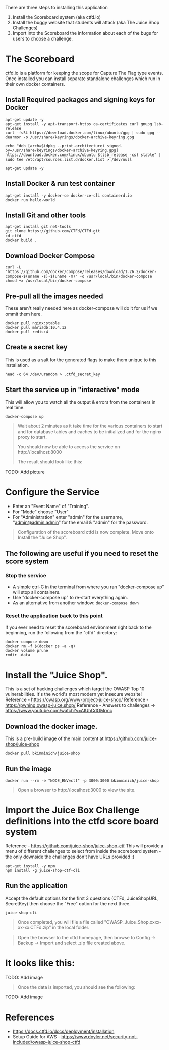 There are three steps to installing this application
1. Install the Scoreboard system (aka ctfd.io)
1. Install the buggy website that students will attack (aka The Juice Shop Challenges)
1. Import into the Scoreboard the information about each of the bugs for users to choose a challenge.

# The Scoreboard
ctfd.io is a platform for keeping the scope for Capture The Flag type events. Once installed you can install separate standalone challenges which run in their own docker containers.

## Install Required packages and signing keys for Docker
```
apt-get update -y
apt-get install -y apt-transport-https ca-certificates curl gnupg lsb-release
curl -fsSL https://download.docker.com/linux/ubuntu/gpg | sudo gpg --dearmor -o /usr/share/keyrings/docker-archive-keyring.gpg

echo "deb [arch=$(dpkg --print-architecture) signed-by=/usr/share/keyrings/docker-archive-keyring.gpg] https://download.docker.com/linux/ubuntu $(lsb_release -cs) stable" | sudo tee /etc/apt/sources.list.d/docker.list > /dev/null

apt-get update -y
```

## Install Docker & run test container
```
apt-get install -y docker-ce docker-ce-cli containerd.io
docker run hello-world
```

## Install Git and other tools
```
apt-get install git net-tools
git clone https://github.com/CTFd/CTFd.git 
cd ctfd
docker build .
```

## Download Docker Compose
```
curl -L "https://github.com/docker/compose/releases/download/1.26.2/docker-compose-$(uname -s)-$(uname -m)" -o /usr/local/bin/docker-compose
chmod +x /usr/local/bin/docker-compose
```

## Pre-pull all the images needed
These aren't really needed here as docker-compose will do it for us if we ommit them here.
```
docker pull nginx:stable
docker pull mariadb:10.4.12
docker pull redis:4
```

## Create a secret key
This is used as a salt for the generated flags to make them unique to this installation.
```
head -c 64 /dev/urandom > .ctfd_secret_key
```

## Start the service up in "interactive" mode
This will allow you to watch all the output & errors from the containers in real time.
```
docker-compose up
```
> Wait about 2 minutes as it take time for the various containers to start and for database tables and caches to be initialized and for the nginx proxy to start.
> 
> You should now be able to access the service on http://localhost:8000
> 
> The result should look like this:

TODO: Add picture

# Configure the Service
* Enter an "Event Name" of "Training".
* For "Mode" choose "User"
* For "Administration" enter "admin" for the username, "admin@admin.admin" for the email & "admin" for the password.

> Configuration of the scoreboard ctfd is now complete. Move onto Install the "Juice Shop".

## The following are useful if you need to reset the score system 
### Stop the service
* A simple ctrl-C in the terminal from where you ran "docker-compose up" will stop all containers.
* Use "docker-compose up" to re-start everything again.
* As an alternative from another window: `docker-compose down`

### Reset the application back to this point
If you ever need to reset the scoreboard environment right back to the beginning, run the following from the "ctfd" directory:
```
docker-compose down
docker rm -f $(docker ps -a -q)
docker volume prune
rmdir .data
```

# Install the "Juice Shop".
This is a set of hacking challenges which target the OWASP Top 10 vulnerabilities. It's the world's most modern yet insecure website!
Reference - https://owasp.org/www-project-juice-shop/
Reference - https://pwning.owasp-juice.shop/
Reference - Answers to challenges -> https://www.youtube.com/watch?v=AIUhCdOMrmc

## Download the docker image.
This is a pre-build image of the main content at https://github.com/juice-shop/juice-shop
```
docker pull bkimminich/juice-shop
```

## Run the image
```
docker run --rm -e "NODE_ENV=ctf" -p 3000:3000 bkimminich/juice-shop
```
> Open a browser to http://localhost:3000 to view the site.


# Import the Juice Box Challenge definitions into the ctfd score board system
Reference - https://github.com/juice-shop/juice-shop-ctf
This will provide a menu of different challenges to select from inside the scoreboard system - the only downside the challenges don't have URLs provided :( 

```
apt-get install -y npm
npm install -g juice-shop-ctf-cli
```

## Run the application
Accept the default options for the first 3 questions (CTFd, JuiceShopURL, SecretKey) then choose the "Free" option for the next three.
```
juice-shop-cli
```

> Once completed, you will file a file called "OWASP_Juice_Shop.xxxx-xx-xx.CTFd.zip" in the local folder.


> Open the browser to the ctfd homepage, then browse to Config ->  Backup -> Import and select .zip file created above.

# It looks like this:

TODO: Add image

> Once the data is imported, you should see the following:

TODO: Add image

# References
* https://docs.ctfd.io/docs/deployment/installation
* Setup Guide for AWS - https://www.doyler.net/security-not-included/owasp-juice-shop-ctfd
